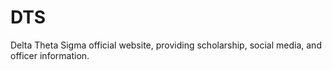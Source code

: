 # DTS
Delta Theta Sigma official website, providing scholarship, social media, and officer information.
